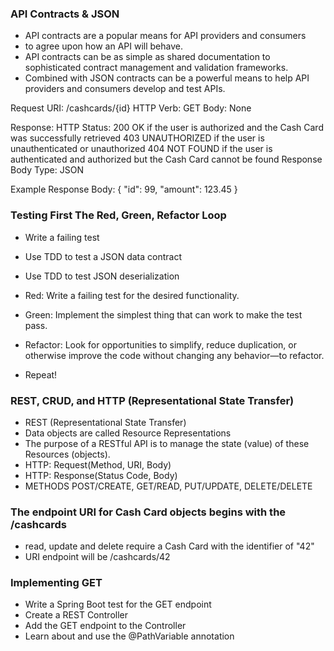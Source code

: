 ### API Contracts & JSON
* API contracts are a popular means for API providers and consumers 
* to agree upon how an API will behave.
* API contracts can be as simple as shared documentation to sophisticated contract management and validation frameworks.
* Combined with JSON contracts can be a powerful means to help API providers and consumers develop and test APIs.

Request
    URI: /cashcards/{id}
    HTTP Verb: GET
    Body: None

Response:
    HTTP Status:
    200 OK if the user is authorized and the Cash Card was successfully retrieved
    403 UNAUTHORIZED if the user is unauthenticated or unauthorized
    404 NOT FOUND if the user is authenticated and authorized but the Cash Card cannot be found
    Response Body Type: JSON

Example Response Body:
    {
        "id": 99,
        "amount": 123.45
    }

### Testing First The Red, Green, Refactor Loop
* Write a failing test
* Use TDD to test a JSON data contract
* Use TDD to test JSON deserialization

* Red: Write a failing test for the desired functionality.
* Green: Implement the simplest thing that can work to make the test pass.
* Refactor: Look for opportunities to simplify, reduce duplication, or otherwise improve the code without changing any behavior—to refactor.
* Repeat!

### REST, CRUD, and HTTP (Representational State Transfer)
* REST (Representational State Transfer)
* Data objects are called Resource Representations
* The purpose of a RESTful API is to manage the state (value) of these Resources (objects).
* HTTP: Request(Method, URI, Body)
* HTTP: Response(Status Code, Body)
* METHODS POST/CREATE, GET/READ, PUT/UPDATE, DELETE/DELETE

### The endpoint URI for Cash Card objects begins with the /cashcards
* read, update and delete require a Cash Card with the identifier of "42"
* URI endpoint will be /cashcards/42

### Implementing GET
* Write a Spring Boot test for the GET endpoint
* Create a REST Controller
* Add the GET endpoint to the Controller
* Learn about and use the @PathVariable annotation
